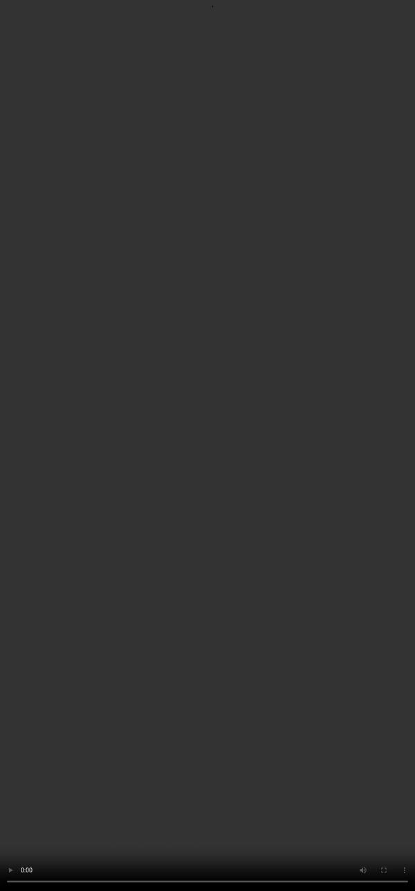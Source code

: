 ```yaml
---
layout: page
title: How to blow up a surface (without being arrested)
description: Festival of Postgraduate Research 
img: assets/img/3_minute_thesis_slide.png
importance: -1
date: 2025-05-12 15:01:00
category: outreach
---
```


As part of the Festival of Postgraduate Research at the University of Warwick, on the 12th of May of 2025, I gave a three-minute talk explaining what my PhD is about to a general audience. Here is the video:

<div style="padding-bottom: 100px; padding-top: 50px;">
  <video 
    src="/assets/video/How_to_blow_up_video.mp4" 
    type="video/mp4" 
    controls 
    style="position: absolute; top: 0; left: 0; width: 100%; height: 100%; border: 0;">
  </video>
</div>
